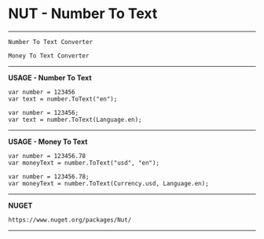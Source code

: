 NUT - Number To Text
==================

****

    Number To Text Converter 
    
    Money To Text Converter


----------


**USAGE - Number To Text**

    var number = 123456
    var text = number.ToText("en");
    
    var number = 123456;
    var text = number.ToText(Language.en);


----------

**USAGE - Money To Text**

    var number = 123456.78
    var moneyText = number.ToText("usd", "en");
    
    var number = 123456.78;
    var moneyText = number.ToText(Currency.usd, Language.en);


----------

**NUGET**

    https://www.nuget.org/packages/Nut/


----------


